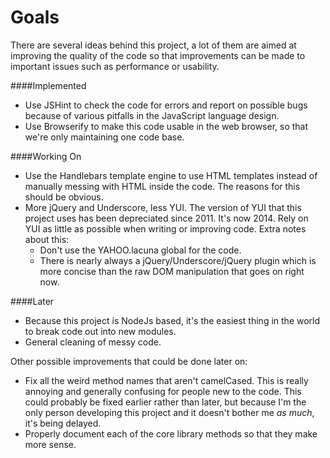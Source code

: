 Goals
=====

There are several ideas behind this project, a lot of them are aimed at improving
the quality of the code so that improvements can be made to important issues such
as performance or usability.

####Implemented
- Use JSHint to check the code for errors and report on possible bugs because
  of various pitfalls in the JavaScript language design.
- Use Browserify to make this code usable in the web browser, so that we're only
  maintaining one code base.

####Working On
- Use the Handlebars template engine to use HTML templates instead of manually
  messing with HTML inside the code. The reasons for this should be obvious.
- More jQuery and Underscore, less YUI. The version of YUI that this project uses
  has been depreciated since 2011. It's now 2014. Rely on YUI as little as possible
  when writing or improving code. Extra notes about this:
    - Don't use the YAHOO.lacuna global for the code.
    - There is nearly always a jQuery/Underscore/jQuery plugin which is more concise
      than the raw DOM manipulation that goes on right now.

####Later
- Because this project is NodeJs based, it's the easiest thing in the world to
  break code out into new modules.
- General cleaning of messy code.

Other possible improvements that could be done later on:
- Fix all the weird method names that aren't camelCased. This is really annoying
  and generally confusing for people new to the code. This could probably be fixed
  earlier rather than later, but because I'm the only person developing this project
  and it doesn't bother me *as much*, it's being delayed.
- Properly document each of the core library methods so that they make more sense.

